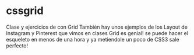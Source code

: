 # cssgrid
Clase y ejercicios de con Grid
También hay unos ejemplos de los Layout de Instagram y Pinterest que vimos en clases
Grid es genial! se puede hacer el esqueleto en menos de una hora y ya metiendole un poco de CSS3 sale perfecto!
